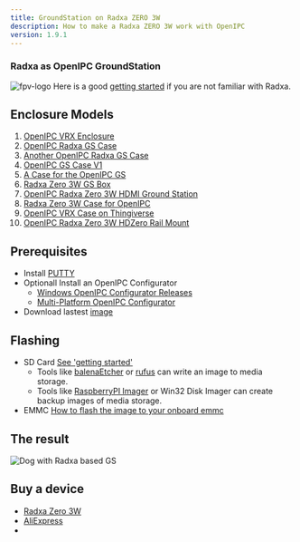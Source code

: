 ```yaml
---
title: GroundStation on Radxa ZERO 3W
description: How to make a Radxa ZERO 3W work with OpenIPC
version: 1.9.1
---
```


### Radxa as OpenIPC GroundStation
![fpv-logo](https://github.com/user-attachments/assets/9da265e7-59a7-407d-871f-4f18930f8ec2)
Here is a good [getting started](https://wiki.radxa.com/Zero/getting_started) if you are not familiar with Radxa.

## Enclosure Models

1. [OpenIPC VRX Enclosure](https://www.printables.com/model/1051224-openipc-vrx-enclosure)
2. [OpenIPC Radxa GS Case](https://www.printables.com/model/967795-openipc-radxa-gs-case)
3. [Another OpenIPC Radxa GS Case](https://www.printables.com/model/979788-another-openipc-radxa-gs-case)
4. [OpenIPC GS Case V1](https://www.printables.com/model/1034290-openipc-gs-case-v1)
5. [A Case for the OpenIPC GS](https://www.printables.com/model/988543-a-case-for-the-openipc-gs)
6. [Radxa Zero 3W GS Box](https://www.printables.com/model/822826-radxa03w-gs_box)
7. [OpenIPC Radxa Zero 3W HDMI Ground Station](https://www.printables.com/model/1020246-openipc-radxa-zero-3w-hdmi-ground-station)
8. [Radxa Zero 3W Case for OpenIPC](https://www.printables.com/model/1054879-radxa-zero-3w-case-for-openipc)
9. [OpenIPC VRX Case on Thingiverse](https://www.thingiverse.com/thing:6680584)
10. [OpenIPC Radxa Zero 3W HDZero Rail Mount](https://www.printables.com/model/811132-openipc-radxa-zero-3w-hdzero-goggle-case-rail-moun/files)

## Prerequisites 

- Install [PUTTY](https://www.putty.org/)
- Optionall Install an OpenIPC Configurator
    - [Windows OpenIPC Configurator Releases](https://github.com/OpenIPC/configurator/releases/)
    - [Multi-Platform OpenIPC Configurator](https://github.com/OpenIPC/openipc-configurator)
- Download lastest [image](https://openipc.org/cameras/vendors/hisilicon/socs/hi3536dv100/download_full_image?flash_size=16&flash_type=nor&fw_release=fpv)

## Flashing
* SD Card
[See 'getting started'](https://wiki.radxa.com/Zero/getting_started)
  - Tools like [balenaEtcher](https://etcher.balena.io/) or [rufus](https://rufus.ie/en/) can write an image to media storage.
  - Tools like [RaspberryPI Imager](https://www.raspberrypi.com/software/) or Win32 Disk Imager can create backup images of media storage.
* EMMC
[How to flash the image to your onboard emmc](https://github.com/OpenIPC/sbc-groundstations/blob/master/radxa_pi_zero_3w/flashing_to_the_onboard_memory.md)

## The result

![Dog with Radxa based GS](https://github.com/user-attachments/assets/43e8552e-9d24-4d7b-9120-cd2fc08a9934)


## Buy a device

- [Radxa Zero 3W](https://radxa.com/products/zeros/zero3w/#buy)
- [AliExpress](https://www.aliexpress.us/item/3256807428419499.html)
- 
